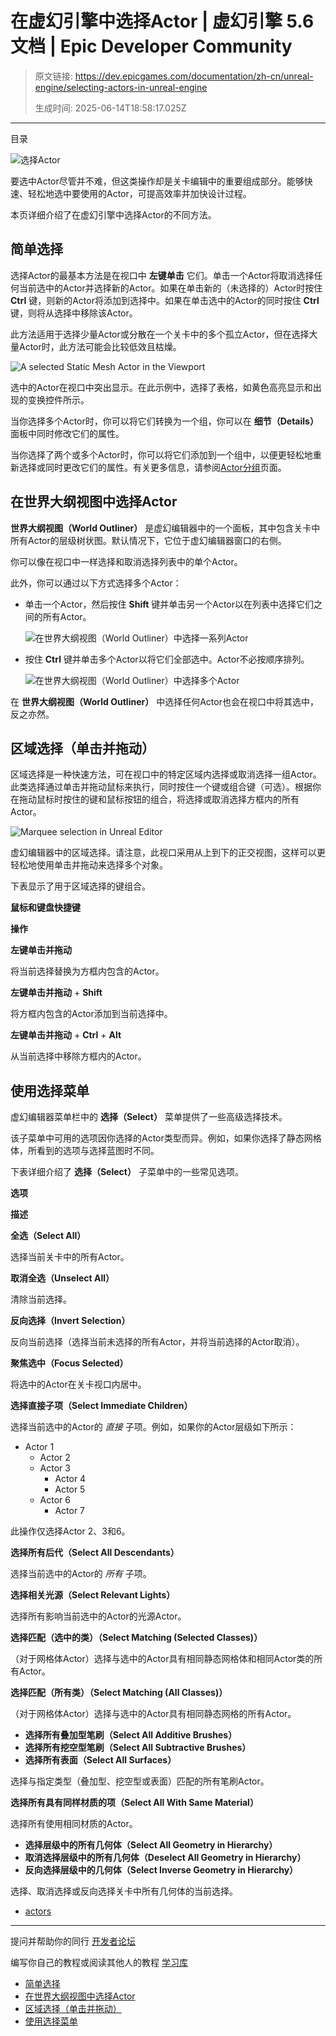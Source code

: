 # 在虚幻引擎中选择Actor | 虚幻引擎 5.6 文档 | Epic Developer Community

> 原文链接: https://dev.epicgames.com/documentation/zh-cn/unreal-engine/selecting-actors-in-unreal-engine
> 
> 生成时间: 2025-06-14T18:58:17.025Z

---

目录

![选择Actor](https://dev.epicgames.com/community/api/documentation/image/3886dc07-85bd-4457-b90f-fd6065f67e79?resizing_type=fill&width=1920&height=335)

要选中Actor尽管并不难，但这类操作却是关卡编辑中的重要组成部分。能够快速、轻松地选中要使用的Actor，可提高效率并加快设计过程。

本页详细介绍了在虚幻引擎中选择Actor的不同方法。

## 简单选择

选择Actor的最基本方法是在视口中 **左键单击** 它们。单击一个Actor将取消选择任何当前选中的Actor并选择新的Actor。如果在单击新的（未选择的）Actor时按住 **Ctrl️** 键，则新的Actor将添加到选择中。如果在单击选中的Actor的同时按住 **Ctrl️** 键，则将从选择中移除该Actor。

此方法适用于选择少量Actor或分散在一个关卡中的多个孤立Actor，但在选择大量Actor时，此方法可能会比较低效且枯燥。

![A selected Static Mesh Actor in the Viewport](https://d1iv7db44yhgxn.cloudfront.net/documentation/images/be3dc30c-564b-42ca-99a8-c46fa7d15c87/selected-actor.png)

选中的Actor在视口中突出显示。在此示例中，选择了表格，如黄色高亮显示和出现的变换控件所示。

当你选择多个Actor时，你可以将它们转换为一个组，你可以在 **细节（Details）** 面板中同时修改它们的属性。

当你选择了两个或多个Actor时，你可以将它们添加到一个组中，以便更轻松地重新选择或同时更改它们的属性。有关更多信息，请参阅[Actor分组](/documentation/zh-cn/unreal-engine/grouping-actors-in-unreal-engine)页面。

## 在世界大纲视图中选择Actor

**世界大纲视图（World Outliner）** 是虚幻编辑器中的一个面板，其中包含关卡中所有Actor的层级树状图。默认情况下，它位于虚幻编辑器窗口的右侧。

你可以像在视口中一样选择和取消选择列表中的单个Actor。

此外，你可以通过以下方式选择多个Actor：

-   单击一个Actor，然后按住 **Shift️** 键并单击另一个Actor以在列表中选择它们之间的所有Actor。
    
    ![在世界大纲视图（World Outliner）中选择一系列Actor](https://d1iv7db44yhgxn.cloudfront.net/documentation/images/883a672b-ece7-4ae1-aff0-d5b2cc0300e7/select-actors-shift.gif)
-   按住 **Ctrl** 键并单击多个Actor以将它们全部选中。Actor不必按顺序排列。
    
    ![在世界大纲视图（World Outliner）中选择多个Actor](https://d1iv7db44yhgxn.cloudfront.net/documentation/images/67e37093-2f1d-40c2-a7c1-ef0f8eeb87b9/select-actors-ctrl.gif)

在 **世界大纲视图（World Outliner）** 中选择任何Actor也会在视口中将其选中，反之亦然。

## 区域选择（单击并拖动）

区域选择是一种快速方法，可在视口中的特定区域内选择或取消选择一组Actor。此类选择通过单击并拖动鼠标来执行，同时按住一个键或组合键（可选）。根据你在拖动鼠标时按住的键和鼠标按钮的组合，将选择或取消选择方框内的所有Actor。

![Marquee selection in Unreal Editor](https://d1iv7db44yhgxn.cloudfront.net/documentation/images/99a597e8-7508-428e-b66a-f855da74a867/select-marquee.png)

虚幻编辑器中的区域选择。请注意，此视口采用从上到下的正交视图，这样可以更轻松地使用单击并拖动来选择多个对象。

下表显示了用于区域选择的键组合。

**鼠标和键盘快捷键**

**操作**

**左键单击并拖动**

将当前选择替换为方框内包含的Actor。

**左键单击并拖动** + **Shift**

将方框内包含的Actor添加到当前选择中。

**左键单击并拖动** + **Ctrl** + **Alt**

从当前选择中移除方框内的Actor。

## 使用选择菜单

虚幻编辑器菜单栏中的 **选择（Select）** 菜单提供了一些高级选择技术。

该子菜单中可用的选项因你选择的Actor类型而异。例如，如果你选择了静态网格体，所看到的选项与选择蓝图时不同。

下表详细介绍了 **选择（Select）** 子菜单中的一些常见选项。

**选项**

**描述**

**全选（Select All）**

选择当前关卡中的所有Actor。

**取消全选（Unselect All）**

清除当前选择。

**反向选择（Invert Selection）**

反向当前选择（选择当前未选择的所有Actor，并将当前选择的Actor取消）。

**聚焦选中（Focus Selected）**

将选中的Actor在关卡视口内居中。

**选择直接子项（Select Immediate Children）**

选择当前选中的Actor的 *直接* 子项。例如，如果你的Actor层级如下所示：

-   Actor 1
    -   Actor 2
    -   Actor 3
        -   Actor 4
        -   Actor 5
    -   Actor 6
        -   Actor 7

此操作仅选择Actor 2、3和6。

**选择所有后代（Select All Descendants）**

选择当前选中的Actor的 *所有* 子项。

**选择相关光源（Select Relevant Lights）**

选择所有影响当前选中的Actor的光源Actor。

**选择匹配（选中的类）（Select Matching (Selected Classes)）**

（对于网格体Actor）选择与选中的Actor具有相同静态网格体和相同Actor类的所有Actor。

**选择匹配（所有类）（Select Matching (All Classes)）**

（对于网格体Actor）选择与选中的Actor具有相同静态网格的所有Actor。

-   **选择所有叠加型笔刷（Select All Additive Brushes）**
-   **选择所有挖空型笔刷（Select All Subtractive Brushes）**
-   **选择所有表面（Select All Surfaces）**

选择与指定类型（叠加型、挖空型或表面）匹配的所有笔刷Actor。

**选择所有具有同样材质的项（Select All With Same Material）**

选择所有使用相同材质的Actor。

-   **选择层级中的所有几何体（Select All Geometry in Hierarchy）**
-   **取消选择层级中的所有几何体（Deselect All Geometry in Hierarchy）**
-   **反向选择层级中的几何体（Select Inverse Geometry in Hierarchy）**

选择、取消选择或反向选择关卡中所有几何体的当前选择。

-   [actors](https://dev.epicgames.com/community/search?query=actors)

* * *

提问并帮助你的同行 [开发者论坛](https://forums.unrealengine.com/categories?tag=unreal-engine)

编写你自己的教程或阅读其他人的教程 [学习库](https://dev.epicgames.com/community/unreal-engine/learning)

-   [简单选择](/documentation/zh-cn/unreal-engine/selecting-actors-in-unreal-engine#%E7%AE%80%E5%8D%95%E9%80%89%E6%8B%A9)
-   [在世界大纲视图中选择Actor](/documentation/zh-cn/unreal-engine/selecting-actors-in-unreal-engine#%E5%9C%A8%E4%B8%96%E7%95%8C%E5%A4%A7%E7%BA%B2%E8%A7%86%E5%9B%BE%E4%B8%AD%E9%80%89%E6%8B%A9actor)
-   [区域选择（单击并拖动）](/documentation/zh-cn/unreal-engine/selecting-actors-in-unreal-engine#%E5%8C%BA%E5%9F%9F%E9%80%89%E6%8B%A9%EF%BC%88%E5%8D%95%E5%87%BB%E5%B9%B6%E6%8B%96%E5%8A%A8%EF%BC%89)
-   [使用选择菜单](/documentation/zh-cn/unreal-engine/selecting-actors-in-unreal-engine#%E4%BD%BF%E7%94%A8%E9%80%89%E6%8B%A9%E8%8F%9C%E5%8D%95)